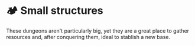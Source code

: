 # 🏕️ Small structures

These dungeons aren't particularly big, yet they are a great place to gather resources and, after conquering them, ideal to stablish a new base.
